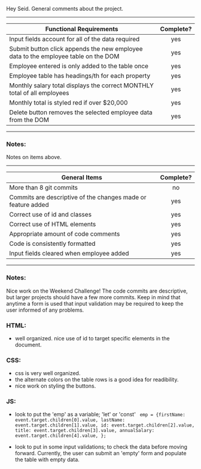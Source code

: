 Hey Seid. General comments about the project.

---

| Functional Requirements                                                            | Complete? |
| ---------------------------------------------------------------------------------- | :-------: |
| Input fields account for all of the data required                                  |    yes    |
| Submit button click appends the new employee data to the employee table on the DOM |    yes    |
| Employee entered is only added to the table once                                   |    yes    |
| Employee table has headings/th for each property                                   |    yes    |
| Monthly salary total displays the correct MONTHLY total of all employees           |    yes    |
| Monthly total is styled red if over $20,000                                        |    yes    |
| Delete button removes the selected employee data from the DOM                      |    yes    |

---

### Notes:

Notes on items above.

---

| General Items                                                | Complete? |
| ------------------------------------------------------------ | :-------: |
| More than 8 git commits                                      |    no     |
| Commits are descriptive of the changes made or feature added |    yes    |
| Correct use of id and classes                                |    yes    |
| Correct use of HTML elements                                 |    yes    |
| Appropriate amount of code comments                          |    yes    |
| Code is consistently formatted                               |    yes    |
| Input fields cleared when employee added                     |    yes    |

---

### Notes:

Nice work on the Weekend Challenge! The code commits are descriptive, but larger projects should have a few more commits. Keep in mind that anytime a form is used that input validation may be required to keep the user informed of any problems.

### HTML:

- well organized. nice use of id to target specific elements in the document.

### CSS:

- css is very well organized.
- the alternate colors on the table rows is a good idea for readibility.
- nice work on styling the buttons.

### JS:

- look to put the 'emp' as a variable; 'let' or 'const' `
emp = {firstName: event.target.children[0].value,
        lastName: event.target.children[1].value,
        id: event.target.children[2].value,
        title: event.target.children[3].value,
        annualSalary: event.target.children[4].value,
    };`

- look to put in some input validations; to check the data before moving forward. Currently, the user can submit an 'empty' form and populate the table with empty data.
